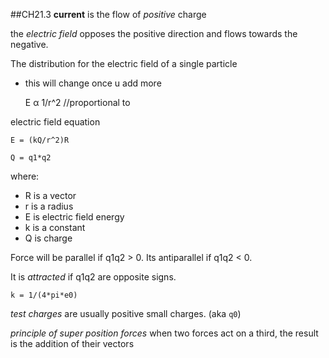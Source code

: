 ##CH21.3
**current** is the flow of *positive* charge

the *electric field* opposes the positive direction and flows towards the negative.

The distribution for the electric field of a single particle
- this will change once u add more


    E α 1/r^2 //proportional to

electric field equation

    E = (kQ/r^2)R

    Q = q1*q2

where:
- R is a vector
- r is a radius
- E is electric field energy
- k is a constant
- Q is charge

Force will be parallel if q1q2 > 0. Its antiparallel if q1q2 < 0.

It is *attracted* if q1q2 are opposite signs.


    k = 1/(4*pi*e0)

*test charges* are usually positive small charges. (aka `q0`)


*principle of super position forces* when two forces act on a third, the result is the addition of their vectors
